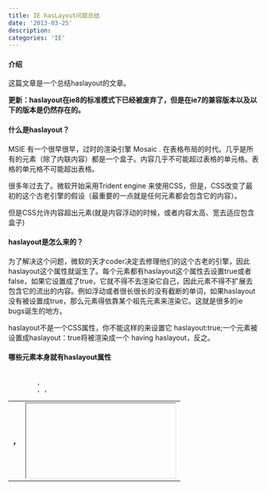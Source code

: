 ```yaml
---
title: IE hasLayout问题总结
date: '2013-03-25'
description:
categories: 'IE'
---
```


#### 介绍

这篇文章是一个总结haslayout的文章。

**更新：haslayout在ie8的标准模式下已经被废弃了，但是在ie7的兼容版本以及以下的版本是仍然存在的。**


#### 什么是haslayout？

MSIE  有一个很早很早，过时的渲染引擎 Mosaic . 在表格布局的时代。几乎是所有的元素（除了内联内容）都是一个盒子。内容几乎不可能超过表格的单元格。表格的单元格不可能超出表格。

很多年过去了。微软开始采用Trident engine 来使用CSS，但是，CSS改变了最初的这个古老引擎的假设（最重要的一点就是任何元素都会包含它的内容）。

但是CSS允许内容超出元素(就是内容浮动的时候，或者内容太高、宽去适应包含盒子)

#### haslayout是怎么来的？

为了解决这个问题，微软的天才coder决定去修理他们的这个古老的引擎，因此haslayout这个属性就诞生了。每个元素都有haslayout这个属性去设置true或者false，如果它设置成了true，它就不得不去渲染它自己，因此元素不得不扩展去包含它的流出的内容。例如浮动或者很长很长的没有截断的单词，如果haslayout没有被设置成true，那么元素得依靠某个祖先元素来渲染它。这就是很多的ie bugs诞生的地方。

haslayout不是一个CSS属性，你不能这样的来设置它 haslayout:true;一个元素被设置成haslayout：true将被渲染成一个 having haslayout，反之。

#### 哪些元素本身就有haslayout属性

<pre>
	<code>
		<html>, <body>
		<table>, <tr>, <th>, <td>
		<iframe>, <embed> (non-standard element), <object>, <applet>
		<img>
		<hr>
		<input>, <button>, <select>, <textarea>, <fieldset>, <legend>
		<marquee> (don’t ever use this one, non-standard and annoying)
	</code>
</pre>

这个列表时不完善的。很多元素在微软的官方网站上没有提到，但是有一个方法很容易的测试到一个元素是否有layout，例如下代码：

<pre>
	<code>
		<div id="menu"> … </div>
	</code>
</pre>

为了判断这个div的haslayout属性值，我们可以在浏览器地址栏中输入如下代码：

<pre>
	<code>
		javascript:alert(menu.currentStyle.hasLayout);
	</code>
</pre>

运行了这个代码之后就会反映出这个div的haslayout的属性值

#### 如何设置haslayout

设置haslayout，换句话来说，就是给定一个布局，相对来说比haslayout等于false要简单。

以下属性和值将给定一个元素布局

<pre>
	<code>
		position: absolute
		float: left or right
		display: inline-block
		width: any value other than auto
		height: any value other than auto
		zoom: any value other than normal (see description below)
		writing-mode: tb-rl (see description below)
	</code>
</pre>

在ie7中, 也有一些属性 give “layout”:

<pre>
	<code>
		overflow: hidden or scroll or auto
		overflow-x: hidden or scroll or auto
		overflow-y: hidden or scroll or auto
		min-width: any value other than auto
		max-width: any value other than auto
		min-height: any value other than auto
		max-height: any value other than auto
	</code>
</pre>

在ie8的标准模式中，微软已经废弃了haslayout属性了，但是在ie7的兼容模式中，仍然存在着这个属性。

你可能对zoom 和write-mode这2个属性不太熟悉，他们都是微软的扩展属性。他们仅仅在ie中有效并且将来可能无效，因此我建议你把他们放入condcoms

write-mode属性在css3技术文档中已经出现了。zoom可能被提议，但是目前还没有。

zoom：1作者认为是最好的触发haslayout属性的组合，因为它对房前元素没有一点影响。

write-mode 就是字体排版布局的方式。

设置display：inline-block没有移除布局，这个技巧可以给元素设置成haslayout：true；

它相当于

<pre>
	<code>
		div { display: inline-block; } 
		div { display: block; }
	</code>
</pre>

设置contenteditable也给一个元素设置成了haslayout：true。例如：<p contenteditable=”true”>so lame</p>

你可能从来不用它来设置haslayout：true，写在这里只是为了一个信息的目的。不仅contenteditable是微软的一个属性，而且他还可以允许用户

编译元素的内容。这点有可能使用户困惑。

hasLayout 是一个可读的属性，不能通过js来修改它。

#### Bug 

ie下的80% 的bug都是由于元素没有haslayout

IE hasLayout bugs经常出现各种很奇怪的问题，如果ie有些很难解释的问题，第一件事情要做的就是给该元素一个layout。

[原文地址](http://www.cnblogs.com/yupeng/archive/2011/04/11/2012996.html)